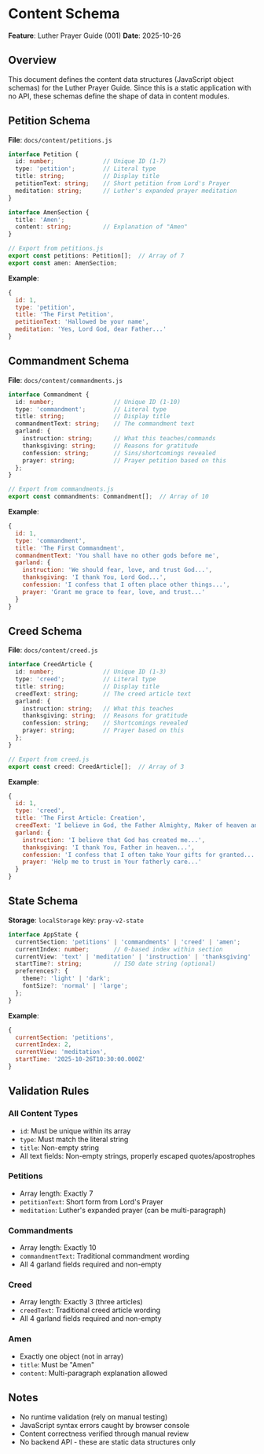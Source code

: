 # Content Schema

**Feature**: Luther Prayer Guide (001)
**Date**: 2025-10-26

## Overview

This document defines the content data structures (JavaScript object schemas) for the Luther Prayer Guide. Since this is a static application with no API, these schemas define the shape of data in content modules.

## Petition Schema

**File**: `docs/content/petitions.js`

```typescript
interface Petition {
  id: number;              // Unique ID (1-7)
  type: 'petition';        // Literal type
  title: string;           // Display title
  petitionText: string;    // Short petition from Lord's Prayer
  meditation: string;      // Luther's expanded prayer meditation
}

interface AmenSection {
  title: 'Amen';
  content: string;         // Explanation of "Amen"
}

// Export from petitions.js
export const petitions: Petition[];  // Array of 7
export const amen: AmenSection;
```

**Example**:
```javascript
{
  id: 1,
  type: 'petition',
  title: 'The First Petition',
  petitionText: 'Hallowed be your name',
  meditation: 'Yes, Lord God, dear Father...'
}
```

## Commandment Schema

**File**: `docs/content/commandments.js`

```typescript
interface Commandment {
  id: number;                 // Unique ID (1-10)
  type: 'commandment';        // Literal type
  title: string;              // Display title
  commandmentText: string;    // The commandment text
  garland: {
    instruction: string;      // What this teaches/commands
    thanksgiving: string;     // Reasons for gratitude
    confession: string;       // Sins/shortcomings revealed
    prayer: string;           // Prayer petition based on this
  };
}

// Export from commandments.js
export const commandments: Commandment[];  // Array of 10
```

**Example**:
```javascript
{
  id: 1,
  type: 'commandment',
  title: 'The First Commandment',
  commandmentText: 'You shall have no other gods before me',
  garland: {
    instruction: 'We should fear, love, and trust God...',
    thanksgiving: 'I thank You, Lord God...',
    confession: 'I confess that I often place other things...',
    prayer: 'Grant me grace to fear, love, and trust...'
  }
}
```

## Creed Schema

**File**: `docs/content/creed.js`

```typescript
interface CreedArticle {
  id: number;              // Unique ID (1-3)
  type: 'creed';           // Literal type
  title: string;           // Display title
  creedText: string;       // The creed article text
  garland: {
    instruction: string;   // What this teaches
    thanksgiving: string;  // Reasons for gratitude
    confession: string;    // Shortcomings revealed
    prayer: string;        // Prayer based on this
  };
}

// Export from creed.js
export const creed: CreedArticle[];  // Array of 3
```

**Example**:
```javascript
{
  id: 1,
  type: 'creed',
  title: 'The First Article: Creation',
  creedText: 'I believe in God, the Father Almighty, Maker of heaven and earth',
  garland: {
    instruction: 'I believe that God has created me...',
    thanksgiving: 'I thank You, Father in heaven...',
    confession: 'I confess that I often take Your gifts for granted...',
    prayer: 'Help me to trust in Your fatherly care...'
  }
}
```

## State Schema

**Storage**: `localStorage` key: `pray-v2-state`

```typescript
interface AppState {
  currentSection: 'petitions' | 'commandments' | 'creed' | 'amen';
  currentIndex: number;       // 0-based index within section
  currentView: 'text' | 'meditation' | 'instruction' | 'thanksgiving' | 'confession' | 'prayer';
  startTime?: string;         // ISO date string (optional)
  preferences?: {
    theme?: 'light' | 'dark';
    fontSize?: 'normal' | 'large';
  };
}
```

**Example**:
```javascript
{
  currentSection: 'petitions',
  currentIndex: 2,
  currentView: 'meditation',
  startTime: '2025-10-26T10:30:00.000Z'
}
```

## Validation Rules

### All Content Types
- `id`: Must be unique within its array
- `type`: Must match the literal string
- `title`: Non-empty string
- All text fields: Non-empty strings, properly escaped quotes/apostrophes

### Petitions
- Array length: Exactly 7
- `petitionText`: Short form from Lord's Prayer
- `meditation`: Luther's expanded prayer (can be multi-paragraph)

### Commandments
- Array length: Exactly 10
- `commandmentText`: Traditional commandment wording
- All 4 garland fields required and non-empty

### Creed
- Array length: Exactly 3 (three articles)
- `creedText`: Traditional creed article wording
- All 4 garland fields required and non-empty

### Amen
- Exactly one object (not in array)
- `title`: Must be "Amen"
- `content`: Multi-paragraph explanation allowed

## Notes

- No runtime validation (rely on manual testing)
- JavaScript syntax errors caught by browser console
- Content correctness verified through manual review
- No backend API - these are static data structures only
